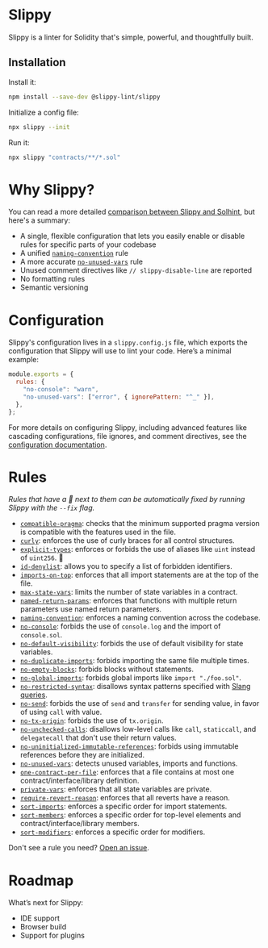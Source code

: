 # Slippy

Slippy is a linter for Solidity that's simple, powerful, and thoughtfully built.

## Installation

Install it:

```bash
npm install --save-dev @slippy-lint/slippy
```

Initialize a config file:

```bash
npx slippy --init
```

Run it:

```bash
npx slippy "contracts/**/*.sol"
```

# Why Slippy?

You can read a more detailed [comparison between Slippy and Solhint](/docs/slippy-vs-solhint.md), but here's a summary:

- A single, flexible configuration that lets you easily enable or disable rules for specific parts of your codebase
- A unified [`naming-convention`](/docs/rules/naming-convention.md) rule
- A more accurate [`no-unused-vars`](/docs/rules/no-unused-vars.md) rule
- Unused comment directives like `// slippy-disable-line` are reported
- No formatting rules
- Semantic versioning

# Configuration

Slippy's configuration lives in a `slippy.config.js` file, which exports the configuration that Slippy will use to lint your code. Here’s a minimal example:

```js
module.exports = {
  rules: {
    "no-console": "warn",
    "no-unused-vars": ["error", { ignorePattern: "^_" }],
  },
};
```

For more details on configuring Slippy, including advanced features like cascading configurations, file ignores, and comment directives, see the [configuration documentation](/docs/config.md).

# Rules

_Rules that have a 🔧 next to them can be automatically fixed by running Slippy with the `--fix` flag._

- [`compatible-pragma`](/docs/rules/compatible-pragma.md): checks that the minimum supported pragma version is compatible with the features used in the file.
- [`curly`](/docs/rules/curly.md): enforces the use of curly braces for all control structures.
- [`explicit-types`](/docs/rules/explicit-types.md): enforces or forbids the use of aliases like `uint` instead of `uint256`. 🔧
- [`id-denylist`](/docs/rules/id-denylist.md): allows you to specify a list of forbidden identifiers.
- [`imports-on-top`](/docs/rules/imports-on-top.md): enforces that all import statements are at the top of the file.
- [`max-state-vars`](/docs/rules/max-state-vars.md): limits the number of state variables in a contract.
- [`named-return-params`](/docs/rules/named-return-params.md): enforces that functions with multiple return parameters use named return parameters.
- [`naming-convention`](/docs/rules/naming-convention.md): enforces a naming convention across the codebase.
- [`no-console`](/docs/rules/no-console.md): forbids the use of `console.log` and the import of `console.sol`.
- [`no-default-visibility`](/docs/rules/no-default-visibility.md): forbids the use of default visibility for state variables.
- [`no-duplicate-imports`](/docs/rules/no-duplicate-imports.md): forbids importing the same file multiple times.
- [`no-empty-blocks`](/docs/rules/no-empty-blocks.md): forbids blocks without statements.
- [`no-global-imports`](/docs/rules/no-global-imports.md): forbids global imports like `import "./foo.sol"`.
- [`no-restricted-syntax`](/docs/rules/no-restricted-syntax.md): disallows syntax patterns specified with [Slang queries](https://nomicfoundation.github.io/slang/latest/user-guide/06-query-language/01-query-syntax/).
- [`no-send`](/docs/rules/no-send.md): forbids the use of `send` and `transfer` for sending value, in favor of using `call` with value.
- [`no-tx-origin`](/docs/rules/no-tx-origin.md): forbids the use of `tx.origin`.
- [`no-unchecked-calls`](/docs/rules/no-unchecked-calls.md): disallows low-level calls like `call`, `staticcall`, and `delegatecall` that don't use their return values.
- [`no-uninitialized-immutable-references`](/docs/rules/no-uninitialized-immutable-references.md): forbids using immutable references before they are initialized.
- [`no-unused-vars`](/docs/rules/no-unused-vars.md): detects unused variables, imports and functions.
- [`one-contract-per-file`](/docs/rules/one-contract-per-file.md): enforces that a file contains at most one contract/interface/library definition.
- [`private-vars`](/docs/rules/private-vars.md): enforces that all state variables are private.
- [`require-revert-reason`](/docs/rules/require-revert-reason.md): enforces that all reverts have a reason.
- [`sort-imports`](/docs/rules/sort-imports.md): enforces a specific order for import statements.
- [`sort-members`](/docs/rules/sort-members.md): enforces a specific order for top-level elements and contract/interface/library members.
- [`sort-modifiers`](/docs/rules/sort-modifiers.md): enforces a specific order for modifiers.

Don't see a rule you need? [Open an issue](https://github.com/fvictorio/slippy/issues/new).

# Roadmap

What’s next for Slippy:

- IDE support
- Browser build
- Support for plugins
